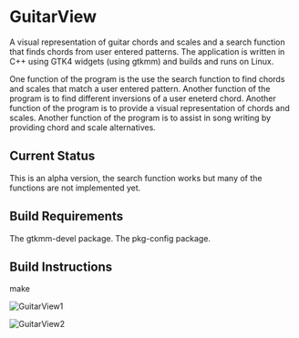 # GuitarView
A visual representation of guitar chords and scales and a search function that finds chords from user entered patterns.
The application is written in C++ using GTK4 widgets (using gtkmm) and builds and runs on Linux.

One function of the program is the use the search function to find chords and scales
that match a user entered pattern.
Another function of the program is to find different inversions of a user eneterd chord.
Another function of the program is to provide a visual representation of chords and scales.
Another function of the program is to assist in song writing by providing chord and scale alternatives.

Current Status
--------------
This is an alpha version, the search function works but many of the functions are not implemented yet.

Build Requirements
------------------
The gtkmm-devel package.
The pkg-config package.

Build Instructions
------------------
make





![GuitarView1](https://github.com/ScottBaillie/GuitarView/assets/9945384/ad2fc5c4-e42a-4925-b879-cf681c8fdd2b)



![GuitarView2](https://github.com/ScottBaillie/GuitarView/assets/9945384/d79c7b2e-ea4e-47ed-99d4-6270251fc348)


